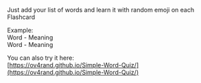 Just add your list of words and learn it with random emoji on each Flashcard <br>

Example: <br>
Word - Meaning <br>
Word - Meaning

You can also try it here: <br>
[https://ov4rand.github.io/Simple-Word-Quiz/](https://ov4rand.github.io/Simple-Word-Quiz/) 
